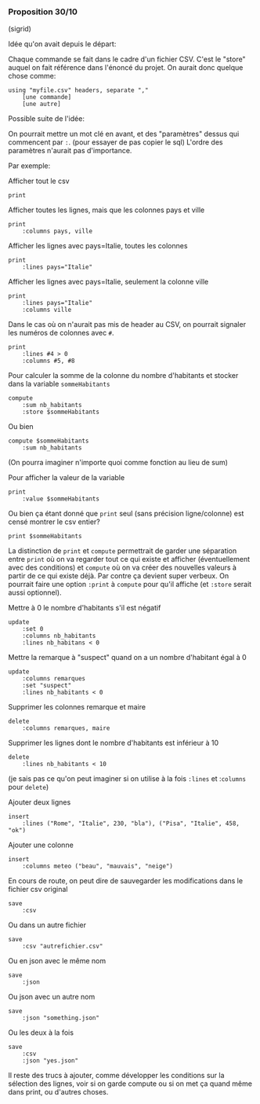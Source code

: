 ### Proposition 30/10
(sigrid)

Idée qu'on avait depuis le départ:

Chaque commande se fait dans le cadre d'un fichier CSV. C'est le "store"
auquel on fait référence dans l'énoncé du projet. On aurait donc quelque chose
comme:

```
using "myfile.csv" headers, separate ","
    [une commande]
    [une autre]
```

Possible suite de l'idée:

On pourrait mettre un mot clé en avant, et des "paramètres" dessus qui
commencent par `:`. (pour essayer de pas copier le sql)
L'ordre des paramètres n'aurait pas d'importance.

Par exemple:

Afficher tout le csv
```
print
```

Afficher toutes les lignes, mais que les colonnes pays et ville
```
print
    :columns pays, ville
```

Afficher les lignes avec pays=Italie, toutes les colonnes
```
print
    :lines pays="Italie"
```

Afficher les lignes avec pays=Italie, seulement la colonne ville
```
print
    :lines pays="Italie"
    :columns ville
```

Dans le cas où on n'aurait pas mis de header au CSV, on pourrait signaler les
numéros de colonnes avec `#`.
```
print
    :lines #4 > 0
    :columns #5, #8
```

Pour calculer la somme de la colonne du nombre d'habitants et stocker dans la
variable `sommeHabitants`
```
compute
    :sum nb_habitants
    :store $sommeHabitants
```
Ou bien
```
compute $sommeHabitants
    :sum nb_habitants
```
(On pourra imaginer n'importe quoi comme fonction au lieu de sum)

Pour afficher la valeur de la variable
```
print
    :value $sommeHabitants
```
Ou bien ça étant donné que `print` seul (sans précision ligne/colonne) est
censé montrer le csv entier?
```
print $sommeHabitants
```

La distinction de `print` et `compute` permettrait de garder une séparation
entre `print` où on va regarder tout ce qui existe et afficher (éventuellement
avec des conditions) et `compute` où on va créer des nouvelles valeurs à partir
de ce qui existe déjà. Par contre ça devient super verbeux. On pourrait faire une
option `:print` à `compute` pour qu'il affiche (et `:store` serait aussi
optionnel).

Mettre à 0 le nombre d'habitants s'il est négatif
```
update
    :set 0
    :columns nb_habitants
    :lines nb_habitans < 0
```

Mettre la remarque à "suspect" quand on a un nombre d'habitant égal à 0
```
update
    :columns remarques
    :set "suspect"
    :lines nb_habitants < 0
```

Supprimer les colonnes remarque et maire
```
delete
    :columns remarques, maire
```

Supprimer les lignes dont le nombre d'habitants est inférieur à 10
```
delete
    :lines nb_habitants < 10
``` 
(je sais pas ce qu'on peut imaginer si on utilise à la fois `:lines` et
:`columns` pour `delete`)

Ajouter deux lignes
```
insert
    :lines ("Rome", "Italie", 230, "bla"), ("Pisa", "Italie", 458, "ok")
```

Ajouter une colonne
```
insert
    :columns meteo ("beau", "mauvais", "neige")
```

En cours de route, on peut dire de sauvegarder les modifications dans le
fichier csv original
```
save
    :csv
```

Ou dans un autre fichier
```
save
    :csv "autrefichier.csv"
```

Ou en json avec le même nom
```
save
    :json
```

Ou json avec un autre nom
```
save
    :json "something.json"
```
Ou les deux à la fois

```
save
    :csv
    :json "yes.json"
```

Il reste des trucs à ajouter, comme développer les conditions sur la sélection
des lignes, voir si on garde compute ou si on met ça quand même dans print, ou
d'autres choses.


